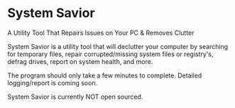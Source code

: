 # System Savior
A Utility Tool That Repairs Issues on Your PC &amp; Removes Clutter

System Savior is a utility tool that will declutter your computer by searching for temporary files, repair corrupted/missing system files or registry's, defrag drives, report on system health, and more.

The program should only take a few minutes to complete.
Detailed logging/report is coming soon.

System Savior is currently NOT open sourced.
